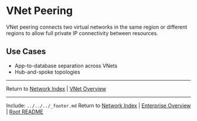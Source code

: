 ﻿---
Last Reviewed: 2025-09-04
Tags: vnet, peering, azure
---
# VNet Peering

VNet peering connects two virtual networks in the same region or different regions to allow full private IP connectivity between resources.

## Use Cases
- App-to-database separation across VNets
- Hub-and-spoke topologies

---
Return to [Network Index](../_index.md) | [VNet Overview](vnets.md)

---
Include: `../../../_footer.md`
Return to [Network Index](../_index.md) | [Enterprise Overview](../_index.md) | [Root README](../../README.md)
